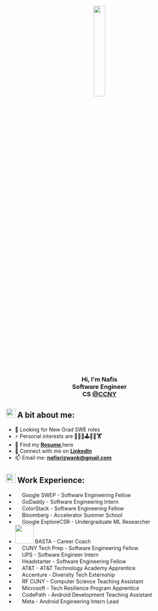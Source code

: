<p 
    align="center"><img width="25%" margin="0" padding="0" src="https://cdn.pixabay.com/animation/2022/12/05/15/23/15-23-06-837_512.gif"/>
</p>
<h3 align="center">
    Hi, I'm Nafis 
    </br> 
    Software Engineer </br> CS <a align="center" href="https://www.ccny.cuny.edu/" target="_blank"> @CCNY </a>
</h3>
<!-- <img src="https://raw.githubusercontent.com/MartinHeinz/MartinHeinz/master/wave.gif" width="40" height="40"/> -->

## <img src="https://images.emojiterra.com/google/noto-emoji/unicode-15/animated/1f64c.gif" width="25" height="25"/> A bit about me: 
- 👊 Looking for New Grad SWE roles
- ⚡ Personal interests are **🏋️‍🧑‍💻🕹️👨‍💻🏋️**
- 📜 Find my **<a align="center" href="https://nafisk.com/resume" target="_blank"> Resume </a>** here
- 💼 Connect with me on **<a align="center" href="https://www.nafisk.com/linkedin" target="_blank"> LinkedIn </a>**
- 📫 Email me: **<a href="mailto:nafisrizwank@gmail.com">nafisrizwank@gmail.com</a>**
<!-- - 📍 Located in New York City -->

<!---               
## <img src="https://media2.giphy.com/media/QssGEmpkyEOhBCb7e1/giphy.gif?cid=ecf05e47a0n3gi1bfqntqmob8g9aid1oyj2wr3ds3mg700bl&rid=giphy.gif" width ="25"> Skills and Technologies:

<p align="center" > 
    <img src="https://img.icons8.com/fluency/48/000000/javascript.png"/>
    <img src="https://img.icons8.com/fluency/48/000000/python.png"/>
    <img src="https://img.icons8.com/color/48/000000/java-coffee-cup-logo.png"/>
    <img src="https://img.icons8.com/fluency/48/000000/markdown.png"/>
    <img src="https://img.icons8.com/color/48/000000/c-plus-plus-logo.png"/>
    <img src="https://img.icons8.com/color/48/000000/c-sharp-logo.png"/>
</p>

</br>

<p align="center" > 
    <img src="https://upload.wikimedia.org/wikipedia/commons/thumb/a/a7/React-icon.svg/1200px-React-icon.svg.png" width="48"/>
    <img src="https://d2nir1j4sou8ez.cloudfront.net/wp-content/uploads/2021/12/nextjs-boilerplate-logo.png" width="48"/>
    <img src="https://upload.wikimedia.org/wikipedia/commons/thumb/4/4c/Typescript_logo_2020.svg/1200px-Typescript_logo_2020.svg.png" width="48"/>
    <img src="https://avatars.githubusercontent.com/u/67109815?s=280&v=4" width="48"/>
    <img src="https://upload.wikimedia.org/wikipedia/commons/thumb/b/b2/Bootstrap_logo.svg/1200px-Bootstrap_logo.svg.png" width="48"/>
    <img src="https://www.datocms-assets.com/45470/1631026680-logo-react-native.png" width="48"/>
    <img src="https://upload.wikimedia.org/wikipedia/commons/thumb/d/d9/Node.js_logo.svg/1200px-Node.js_logo.svg.png" width="60"/>
</p>

</br>

<p align="center" > 
    <img src="https://cdn-icons-png.flaticon.com/512/2867/2867342.png" width="48"/>
    <img src="https://git-scm.com/images/logos/downloads/Git-Icon-1788C.png" width="48"/>
    <img src="https://icons-for-free.com/iconfiles/png/512/coding+development+github+programming+social+icon-1320086085448562008.png" width="60"/>
    <img src="https://msdynamicsnavashwinitripathi.files.wordpress.com/2021/01/docker_logo.png" width="48"/>
    <img src="https://static-00.iconduck.com/assets.00/postman-icon-497x512-beb7sy75.png" width="48"/>
    <img src="https://upload.wikimedia.org/wikipedia/commons/thumb/5/5c/AWS_Simple_Icons_AWS_Cloud.svg/2560px-AWS_Simple_Icons_AWS_Cloud.svg.png" width="60"/>
    <img src="https://cdn4.iconfinder.com/data/icons/google-i-o-2016/512/google_firebase-2-512.png" width="48"/>
    <img src="https://pbs.twimg.com/profile_images/1452637606559326217/GFz_P-5e_400x400.png" width="48"/>
    <img src="https://icons.veryicon.com/png/o/application/app-icon-7/jira-5.png" width="48"/>
    <img src="https://pipedream.com/s.v0/app_1YMhwo/logo/orig" width="48"/>
    <img src="https://quolum.com/blog/wp-content/uploads/2023/01/coverimage.png" width="90"/>
</p>
-->
## <img src="https://media2.giphy.com/media/QssGEmpkyEOhBCb7e1/giphy.gif?cid=ecf05e47a0n3gi1bfqntqmob8g9aid1oyj2wr3ds3mg700bl&rid=giphy.gif" width ="25"> Work Experience:

- <img src="https://companieslogo.com/img/orig/GOOG-0ed88f7c.png?t=1633218227" width ="15"> Google SWEP - Software Engineering Fellow
- <img src="https://upload.wikimedia.org/wikipedia/commons/thumb/d/da/GoDaddy_Logo_-_The_GO.svg/2298px-GoDaddy_Logo_-_The_GO.svg.png" width ="15"> GoDaddy - Software Engineering Intern
- <img src="https://colorstackmerch.org/cdn/shop/files/ColorStack-Slack-Image.png?v=1679111564" width ="15"> ColorStack - Software Engineering Fellow
- <img src="https://cdn.icon-icons.com/icons2/2699/PNG/512/bloomberg_logo_icon_168504.png" width ="15"> Bloomberg - Accelerator Summer School
- <img src="https://companieslogo.com/img/orig/GOOG-0ed88f7c.png?t=1633218227" width ="15"> Google ExploreCSR - Undergraduate ML Researcher
- <img src="https://whoyouknow.org/wp-content/uploads/2020/10/BASTA_BLUE-e1601922943313.png" width ="50"> BASTA - Career Coach
- <img src="https://cunytechprep.org/ctp-logo-square.png" width ="15"> CUNY Tech Prep - Software Engineering Fellow
- <img src="https://cdn.freebiesupply.com/logos/large/2x/ups-logo-black-and-white.png" width ="15"> UPS - Software Engineer Intern
- <img src="https://media.licdn.com/dms/image/D4E0BAQHvY3q904pT0w/company-logo_200_200/0/1666393186307?e=2147483647&v=beta&t=wMChHGtZxrp7ZX5lhHTfY0eMHcF-cw0Jc9YIq6asPJg" width ="15"> Headstarter - Software Engineering Fellow
- <img src="https://companieslogo.com/img/orig/T-cec8a3f9.png?t=1633439494" width ="15"> AT&T - AT&T Technology Academy Apprentice
- <img src="https://www.pngmart.com/files/23/Accenture-Logo-PNG-Photo.png" width ="15"> Accenture - Diversity Tech Externship
- <img src="https://media.licdn.com/dms/image/C560BAQHCya33E38N2Q/company-logo_200_200/0/1522074883327?e=2147483647&v=beta&t=TcobLDAO3jZAA5d0lSis_dHOpWv7n4l6aPzf5zAhOxg" width ="15"> RF CUNY - Computer Science Teaching Assistant
- <img src="https://upload.wikimedia.org/wikipedia/commons/thumb/4/44/Microsoft_logo.svg/2048px-Microsoft_logo.svg.png" width ="15"> Microsoft - Tech Resilience Program Apprentice
- <img src="https://images.crunchbase.com/image/upload/c_lpad,h_256,w_256,f_auto,q_auto:eco,dpr_1/wfsonfv0p92plryzwijf" width ="15"> CodePath - Android Development Teaching Assistant
- <img src="https://companieslogo.com/img/orig/META-4767da84.png?t=1654568366" width ="15"> Meta - Android Engineering Intern Lead
